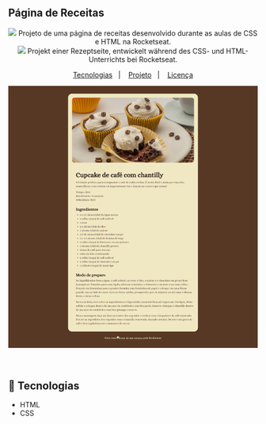 ## Página de Receitas

<p align="center">
<img src="https://flagcdn.com/w40/br.png" width="20"/> Projeto de uma página de receitas desenvolvido durante as aulas de CSS e HTML na Rocketseat.<br>  
<img src="https://flagcdn.com/w40/de.png" width="20"/> Projekt einer Rezeptseite, entwickelt während des CSS- und HTML-Unterrichts bei Rocketseat.<br>  
</p>

<p align="center">
  <a href="#-tecnologias">Tecnologias</a>&nbsp;&nbsp;&nbsp;|&nbsp;&nbsp;&nbsp;
  <a href="#-projeto">Projeto</a>&nbsp;&nbsp;&nbsp;|&nbsp;&nbsp;&nbsp;
  <a href="#memo-licença">Licença</a>
</p>

<p align="center">
  <img alt="Page" src="/assets/-pagina-de-receita.png">
</p>

<br>


## 🚀 Tecnologias

- HTML
- CSS


